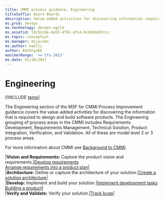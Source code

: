 ```yaml
---
title: CMMI process guidance, Engineering
titleSuffix: Azure Boards
description: Value-added activities for discovering information required to design and build software products - Team Foundation Server (TFS)
ms.prod: devops
ms.technology: devops-agile
ms.assetid: 53c52c0e-da53-4f9c-afc4-6c6260d32ccc
ms.topic: conceptual
ms.manager: mijacobs
ms.author: kaelli
author: KathrynEE
monikerRange: '>= tfs-2013'
ms.date: 01/20/2017
---
```


# Engineering

[!INCLUDE [temp](../../../_shared/version-vsts-tfs-all-versions.md)]

The Engineering section of the MSF for CMMI Process Improvement guidance covers the value-added activities for discovering the information that is required to design and build software products. The Engineering grouping of process areas in the CMMI includes Requirements Development, Requirements Management, Technical Solution, Product Integration, Verification, and Validation. All of these are model level 2 or 3 process areas.  
  
 For more information about CMMI see [Background to CMMI](guidance-background-to-cmmi.md).  
  

|**Vision and Requirements:** Capture the product vision and requirements.|[Develop requirements](guidance-develop-requirements.md)<br />[Arrange requirements into a product plan](arrange-requirements-into-a-product-plan.md)|  
|**Architecture:** Define or capture the architecture of your solution.|[Create a solution architecture](guidance-create-solution-architecture.md)|  
|**Develop:** Implement and build your solution.|[Implement development tasks](guidance-implement-development-tasks.md)<br />[Building a product](guidance-build-product.md)|  
|**Verify and Validate:** Verify your solution.|[Track bugs](track-bugs.md)|